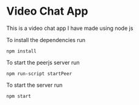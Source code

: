 # Video Chat App

This is a video chat app I have made using node js

To install the dependencies run
```
npm install
```

To start the peerjs server run
```
npm run-script startPeer
```

To start the server run
```
npm start
```
